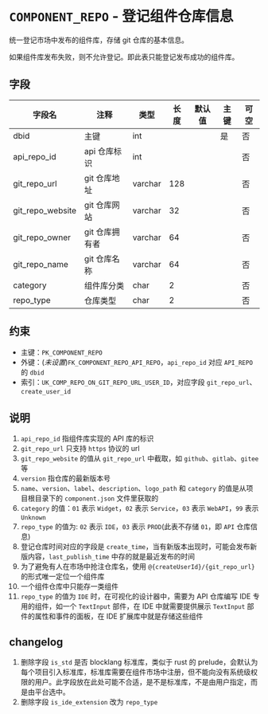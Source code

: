 # `COMPONENT_REPO` - 登记组件仓库信息

统一登记市场中发布的组件库，存储 git 仓库的基本信息。

如果组件库发布失败，则不允许登记。即此表只能登记发布成功的组件库。

## 字段

| 字段名           | 注释           | 类型    | 长度 | 默认值 | 主键 | 可空 |
| ---------------- | -------------- | ------- | ---- | ------ | ---- | ---- |
| dbid             | 主键           | int     |      |        | 是   | 否   |
| api_repo_id      | api 仓库标识   | int     |      |        |      | 否   |
| git_repo_url     | git 仓库地址   | varchar | 128  |        |      | 否   |
| git_repo_website | git 仓库网站   | varchar | 32   |        |      | 否   |
| git_repo_owner   | git 仓库拥有者 | varchar | 64   |        |      | 否   |
| git_repo_name    | git 仓库名称   | varchar | 64   |        |      | 否   |
| category         | 组件库分类     | char    | 2    |        |      | 否   |
| repo_type        | 仓库类型       | char    | 2    |        |      | 否   |

## 约束

* 主键：`PK_COMPONENT_REPO`
* 外键：(*未设置*)`FK_COMPONENT_REPO_API_REPO`，`api_repo_id` 对应 `API_REPO` 的 `dbid`
* 索引：`UK_COMP_REPO_ON_GIT_REPO_URL_USER_ID`，对应字段 `git_repo_url`、`create_user_id`

## 说明

1. `api_repo_id` 指组件库实现的 API 库的标识
2. `git_repo_url` 只支持 `https` 协议的 url
3. `git_repo_website` 的值从 `git_repo_url` 中截取，如 `github`、`gitlab`、`gitee` 等
4. `version` 指仓库的最新版本号
5. `name`、`version`、`label`、`description`、`logo_path` 和 `category` 的值是从项目根目录下的 `component.json` 文件里获取的
6. `category` 的值：`01` 表示 `Widget`，`02` 表示 `Service`，`03` 表示 `WebAPI`，`99` 表示 `Unknown`
7. `repo_type` 的值为: `02` 表示 `IDE`，`03` 表示 `PROD`(此表不存储 `01`，即 `API` 仓库信息)
8. 登记仓库时间对应的字段是 `create_time`，当有新版本出现时，可能会发布新版内容，`last_publish_time` 中存的就是最近发布的时间
9. 为了避免有人在市场中抢注仓库名，使用 `@{createUserId}/{git_repo_url}` 的形式唯一定位一个组件库
10. 一个组件仓库中只能存一类组件
11. `repo_type` 的值为 `IDE` 时，在可视化的设计器中，需要为 API 仓库编写 IDE 专用的组件，如一个 `TextInput` 部件，在 IDE 中就需要提供展示 `TextInput` 部件的属性和事件的面板，在 IDE 扩展库中就是存储这些组件

## changelog

1. 删除字段 `is_std` 是否 blocklang 标准库，类似于 rust 的 prelude，会默认为每个项目引入标准库，标准库需要在组件市场中注册，但不能向没有系统级权限的用户。此字段放在此处可能不合适，是不是标准库，不是由用户指定，而是由平台选中。
2. 删除字段 `is_ide_extension` 改为 `repo_type`
